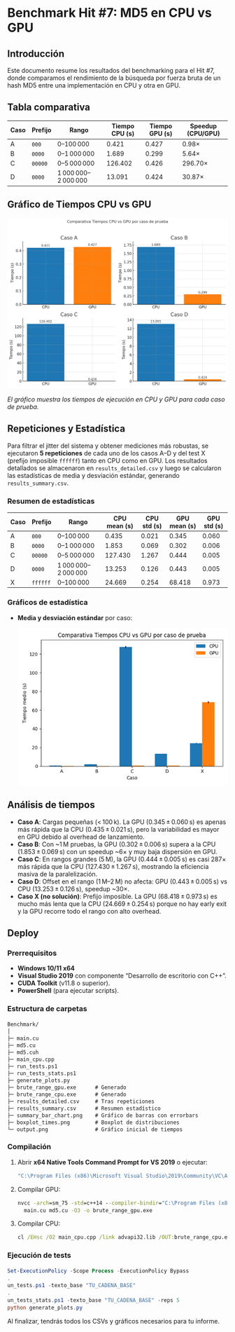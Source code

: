 # Benchmark Hit #7: MD5 en CPU vs GPU

## Introducción
Este documento resume los resultados del benchmarking para el Hit #7, donde comparamos el rendimiento de la búsqueda por fuerza bruta de un hash MD5 entre una implementación en CPU y otra en GPU.

## Tabla comparativa

| Caso | Prefijo | Rango                  | Tiempo CPU (s) | Tiempo GPU (s) | Speedup (CPU/GPU) |
|------|---------|------------------------|----------------|----------------|-------------------|
| A    | `000`   | 0–100 000              | 0.421          | 0.427          | 0.98×             |
| B    | `0000`  | 0–1 000 000            | 1.689          | 0.299          | 5.64×             |
| C    | `00000` | 0–5 000 000            | 126.402        | 0.426          | 296.70×           |
| D    | `0000`  | 1 000 000–2 000 000    | 13.091         | 0.424          | 30.87×            |

## Gráfico de Tiempos CPU vs GPU

![Comparativa tiempos CPU vs GPU](output.png)

*El gráfico muestra los tiempos de ejecución en CPU y GPU para cada caso de prueba.*

## Repeticiones y Estadística

Para filtrar el jitter del sistema y obtener mediciones más robustas, se ejecutaron **5 repeticiones** de cada uno de los casos A–D y del test X (prefijo imposible `ffffff`) tanto en CPU como en GPU. Los resultados detallados se almacenaron en `results_detailed.csv` y luego se calcularon las estadísticas de media y desviación estándar, generando `results_summary.csv`.

### Resumen de estadísticas

| Caso | Prefijo | Rango               | CPU mean (s) | CPU std (s) | GPU mean (s) | GPU std (s) |
|------|---------|---------------------|--------------|-------------|--------------|-------------|
| A    | `000`   | 0–100 000           | 0.435        | 0.021       | 0.345        | 0.060       |
| B    | `0000`  | 0–1 000 000         | 1.853        | 0.069       | 0.302        | 0.006       |
| C    | `00000` | 0–5 000 000         | 127.430      | 1.267       | 0.444        | 0.005       |
| D    | `0000`  | 1 000 000–2 000 000 | 13.253       | 0.126       | 0.443        | 0.005       |
| X    | `ffffff`| 0–100 000           | 24.669       | 0.254       | 68.418       | 0.973       |

### Gráficos de estadística

- **Media y desviación estándar** por caso:

  ![Comparativa tiempos CPU vs GPU por caso de prueba](summary_bar_chart.png)

## Análisis de tiempos

- **Caso A**: Cargas pequeñas (< 100 k). La GPU (0.345 ± 0.060 s) es apenas más rápida que la CPU (0.435 ± 0.021 s), pero la variabilidad es mayor en GPU debido al overhead de lanzamiento.  
- **Caso B**: Con ~1 M pruebas, la GPU (0.302 ± 0.006 s) supera a la CPU (1.853 ± 0.069 s) con un speedup ~6× y muy baja dispersión en GPU.  
- **Caso C**: En rangos grandes (5 M), la GPU (0.444 ± 0.005 s) es casi 287× más rápida que la CPU (127.430 ± 1.267 s), mostrando la eficiencia masiva de la paralelización.  
- **Caso D**: Offset en el rango (1 M–2 M) no afecta: GPU (0.443 ± 0.005 s) vs CPU (13.253 ± 0.126 s), speedup ~30×.  
- **Caso X (no solución)**: Prefijo imposible. La GPU (68.418 ± 0.973 s) es mucho más lenta que la CPU (24.669 ± 0.254 s) porque no hay early exit y la GPU recorre todo el rango con alto overhead.

## Deploy

### Prerrequisitos

- **Windows 10/11 x64**  
- **Visual Studio 2019** con componente “Desarrollo de escritorio con C++”.  
- **CUDA Toolkit** (v11.8 o superior).  
- **PowerShell** (para ejecutar scripts).

### Estructura de carpetas

```
Benchmark/
│
├─ main.cu
├─ md5.cu
├─ md5.cuh
├─ main_cpu.cpp
├─ run_tests.ps1
├─ run_tests_stats.ps1
├─ generate_plots.py
├─ brute_range_gpu.exe      # Generado
├─ brute_range_cpu.exe      # Generado
├─ results_detailed.csv     # Tras repeticiones
├─ results_summary.csv      # Resumen estadístico
├─ summary_bar_chart.png    # Gráfico de barras con errorbars
├─ boxplot_times.png        # Boxplot de distribuciones
└─ output.png               # Gráfico inicial de tiempos
```

### Compilación

1. Abrir **x64 Native Tools Command Prompt for VS 2019** o ejecutar:
   ```cmd
   "C:\Program Files (x86)\Microsoft Visual Studio\2019\Community\VC\Auxiliary\Build\vcvarsall.bat" x64
   ```
2. Compilar GPU:
   ```cmd
   nvcc -arch=sm_75 -std=c++14 --compiler-bindir="C:\Program Files (x86)\Microsoft Visual Studio\2019\Community\VC\Tools\MSVC\14.29.30133\bin\Hostx64\x64" ^
     main.cu md5.cu -O3 -o brute_range_gpu.exe
   ```
3. Compilar CPU:
   ```cmd
   cl /EHsc /O2 main_cpu.cpp /link advapi32.lib /OUT:brute_range_cpu.exe
   ```

### Ejecución de tests

```powershell
Set-ExecutionPolicy -Scope Process -ExecutionPolicy Bypass
.
un_tests.ps1 -texto_base "TU_CADENA_BASE"
.
un_tests_stats.ps1 -texto_base "TU_CADENA_BASE" -reps 5
python generate_plots.py
```

Al finalizar, tendrás todos los CSVs y gráficos necesarios para tu informe.
